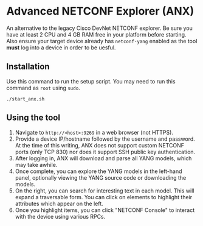 # Advanced NETCONF Explorer (ANX)
An alternative to the legacy Cisco DevNet NETCONF explorer.
Be sure you have at least 2 CPU and 4 GB RAM free in your platform before
starting. Also ensure your target device already has `netconf-yang` enabled
as the tool **must** log into a device in order to be uesful.

## Installation
Use this command to run the setup script. You may need to run this command
as `root` using `sudo`.

`./start_anx.sh`

## Using the tool
1. Navigate to `http://<host>:9269` in a web browser (not HTTPS).
2. Provide a device IP/hostname followed by the username and password.
   At the time of this writing, ANX does not support custom NETCONF ports
   (only TCP 830) nor does it support SSH public key authentication.
3. After logging in, ANX will download and parse all YANG models, which
   may take awhile.
4. Once complete, you can explore the YANG models in the left-hand panel,
   optionally viewing the YANG source code or downloading the models.
5. On the right, you can search for interesting text in each model. This
   will expand a traversable form. You can click on elements to highlight
   their attributes which appear on the left.
6. Once you highlight items, you can click "NETCONF Console" to interact
   with the device using various RPCs.
